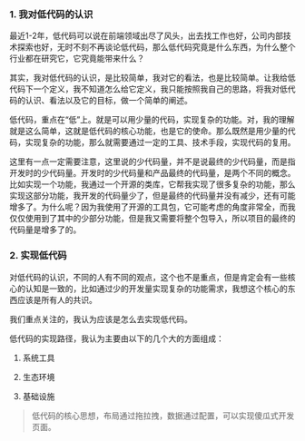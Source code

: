 ### 1. 我对低代码的认识

最近1-2年，低代码可以说在前端领域出尽了风头，出去找工作也好，公司内部技术探索也好，无时不刻不再谈论低代码，那么低代码究竟是什么东西，为什么整个行业都在研究它，它究竟能带来什么？

其实，我对低代码的认识，是比较简单，我对它的看法，也是比较简单。让我给低代码下一个定义，我不知道怎么给它定义，我只能按照我自己的思路，将我对低代码的认识、看法以及它的目标，做一个简单的阐述。

低代码，重点在“低”上。就是可以用少量的代码，实现复杂的功能。对，我的理解就是这么简单，这就是低代码的核心功能，也是它的使命。那么既然是用少量的代码，实现复杂的功能，那么就需要通过一定的工具、技术手段，实现代码的复用。

这里有一点一定需要注意，这里说的少代码量，并不是说最终的少代码量，而是指开发时的少代码量。开发时的少代码量和产品最终的代码量，是两个不同的概念。比如实现一个功能，我通过一个开源的类库，它帮我实现了很多复杂的功能，那么实现这部分功能，我开发的代码量少了，但是最终的代码量并没有减少，还有可能增多了。为什么呢？因为我使用了开源的工具包，它可能考虑的角度非常全，而我仅仅使用到了其中的少部分功能，但是我又需要将整个包导入，所以项目的最终的代码量是增多了的。

### 2. 实现低代码

对低代码的认识，不同的人有不同的观点，这个也不是重点，但是肯定会有一些核心的认知是一致的，比如通过少的开发量实现复杂的功能需求，我想这个核心的东西应该是所有人的共识。

我们重点关注的，我认为应该是怎么去实现低代码。

低代码的实现路径，我认为主要由以下的几个大的方面组成：

1. 系统工具

2. 生态环境

3. 基础设施

> 低代码的核心思想，布局通过拖拉拽，数据通过配置，可以实现傻瓜式开发页面。
